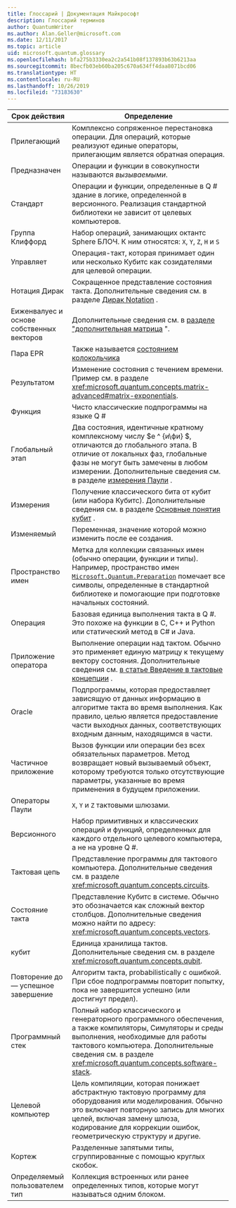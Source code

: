 ```yaml
---
title: Глоссарий | Документация Майкрософт
description: Глоссарий терминов
author: QuantumWriter
ms.author: Alan.Geller@microsoft.com
ms.date: 12/11/2017
ms.topic: article
uid: microsoft.quantum.glossary
ms.openlocfilehash: bfa275b3330ea2c2a541b08f137893b63b6213aa
ms.sourcegitcommit: 8becfb03eb60ba205c670a634ff4daa8071bcd06
ms.translationtype: HT
ms.contentlocale: ru-RU
ms.lasthandoff: 10/26/2019
ms.locfileid: "73183630"
---
```

|Срок действия|Определение|
|-------------|----------|
|Прилегающий|Комплексно сопряженное перестановка операции. Для операций, которые реализуют единые операторы, прилегающим является обратная операция.|
|Предназначен|Операции и функции в совокупности называются *вызываемыми*.|
|Стандарт|Операции и функции, определенные в Q # здание в логике, определенной в версионного. Реализация стандартной библиотеки не зависит от целевых компьютеров.|
|Группа Клиффорд|Набор операций, занимающих октантс Sphere БЛОЧ. К ним относятся: `X`, `Y`, `Z`, `H` и `S`|
|Управляет|Операция-такт, которая принимает один или несколько Кубитс как созидателями для целевой операции.|
|Нотация Дирак|Сокращенное представление состояния такта. Дополнительные сведения см. в разделе [Дирак Notation](xref:microsoft.quantum.concepts.dirac) .|
|Еиженвалуес и основе собственных векторов|Дополнительные сведения см. в [разделе "дополнительная матрица](xref:microsoft.quantum.concepts.matrix-advanced) ".|
|Пара EPR|Также называется [состоянием колокольчика](https://en.wikipedia.org/wiki/Bell_state)|
|Результатом|Изменение состояния с течением времени. Пример см. в разделе <xref:microsoft.quantum.concepts.matrix-advanced#matrix-exponentials>. |
|Функция|Чисто классические подпрограммы на языке Q #|
| <a id="global-phase"></a>Глобальный этап | Два состояния, идентичные кратному комплексному числу $e ^ {и\фи} $, отличаются до глобального этапа. В отличие от локальных фаз, глобальные фазы не могут быть замечены в любом измерении. Дополнительные сведения см. в разделе [измерения Паули](xref:microsoft.quantum.concepts.pauli) . |
|Измерения|Получение классического бита от кубит (или набора Кубитс). Дополнительные сведения см. в разделе [Основные понятия кубит](xref:microsoft.quantum.concepts.qubit) .|
|Изменяемый|Переменная, значение которой можно изменить после ее создания.|
|Пространство имен|Метка для коллекции связанных имен (обычно операции, функции и типы). Например, пространство имен [`Microsoft.Quantum.Preparation`](xref:microsoft.quantum.preparation) помечает все символы, определенные в стандартной библиотеке и помогающие при подготовке начальных состояний.|
|Операция|Базовая единица выполнения такта в Q #. Это похоже на функции в C, C++ и Python или статический метод в C# и Java.|
|Приложение оператора|Выполнение операции над тактом. Обычно это применяет единую матрицу к текущему вектору состояния. Дополнительные сведения см. [в статье Введение в тактовые концепции](xref:microsoft.quantum.concepts.intro) .|
|Oracle|Подпрограммы, которая предоставляет зависящую от данных информацию в алгоритме такта во время выполнения. Как правило, целью является предоставление части выходных данных, соответствующих входным данным, находящимся в части.   |
|Частичное приложение|Вызов функции или операции без всех обязательных параметров. Метод возвращает новый вызываемый объект, которому требуются только отсутствующие параметры, указанные во время применения в будущем приложении.|
|Операторы Паули|`X`, `Y` и `Z` тактовыми шлюзами.|
|Версионного|Набор примитивных и классических операций и функций, определенных для каждого отдельного целевого компьютера, а не на уровне Q #.|
|Тактовая цепь|Представление программы для тактового компьютера. Дополнительные сведения см. в разделе <xref:microsoft.quantum.concepts.circuits>.|
|Состояние такта|Представление Кубитс в системе. Обычно это обозначается как сложный вектор столбцов. Дополнительные сведения можно найти по адресу: <xref:microsoft.quantum.concepts.vectors>. |
|кубит|Единица хранилища тактов. Дополнительные сведения см. в разделе <xref:microsoft.quantum.concepts.qubit>.|
|Повторение до — успешное завершение|Алгоритм такта, probabilistically с ошибкой. При сбое подпрограммы повторит попытку, пока не завершится успешно (или достигнут предел). |
|Программный стек|Полный набор классического и генераторного программного обеспечения, а также компиляторы, Симуляторы и среды выполнения, необходимые для работы тактового компьютера. Дополнительные сведения см. в разделе <xref:microsoft.quantum.concepts.software-stack>. |
|Целевой компьютер|Цель компиляции, которая понижает абстрактную тактовую программу для оборудования или моделирования. Обычно это включает повторную запись для многих целей, включая замену шлюза, кодирование для коррекции ошибок, геометрическую структуру и другие.|
|Кортеж|Разделенные запятыми типы, сгруппированные с помощью круглых скобок. |
|Определяемый пользователем тип|Коллекция встроенных или ранее определенных типов, которые могут называться одним блоком.|

